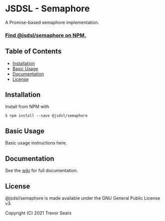 # JSDSL - Semaphore

A Promise-based semaphore implementation.

### [Find @jsdsl/semaphore on NPM.](https://www.npmjs.com/package/@jsdsl/semaphore)

## Table of Contents

 - [Installation](#installation)
 - [Basic Usage](#basic-usage)
 - [Documentation](#documentation)
 - [License](#license)

## Installation

Install from NPM with

```
$ npm install --save @jsdsl/semaphore
```

## Basic Usage

Basic usage instructions here.

## Documentation

See the [wiki](https://github.com/@jsdsl/semaphore/wiki) for full documentation.

## License

@jsdsl/semaphore is made available under the GNU General Public License v3.

Copyright (C) 2021 Trevor Sears

